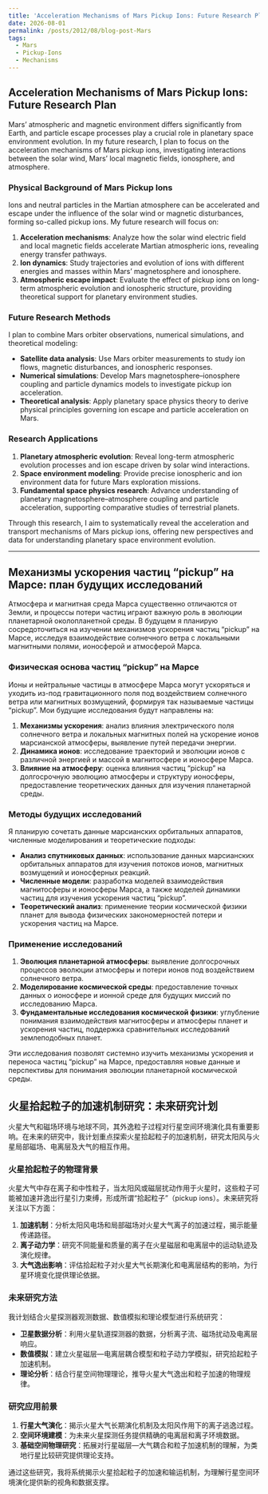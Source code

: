 ```yaml
---
title: 'Acceleration Mechanisms of Mars Pickup Ions: Future Research Plan'
date: 2026-08-01
permalink: /posts/2012/08/blog-post-Mars
tags:
  - Mars
  - Pickup-Ions
  - Mechanisms
---
```


## **Acceleration Mechanisms of Mars Pickup Ions: Future Research Plan**

Mars’ atmospheric and magnetic environment differs significantly from Earth, and particle escape processes play a crucial role in planetary space environment evolution. In my future research, I plan to focus on the acceleration mechanisms of Mars pickup ions, investigating interactions between the solar wind, Mars’ local magnetic fields, ionosphere, and atmosphere.

### Physical Background of Mars Pickup Ions

Ions and neutral particles in the Martian atmosphere can be accelerated and escape under the influence of the solar wind or magnetic disturbances, forming so-called pickup ions. My future research will focus on:

1. **Acceleration mechanisms**: Analyze how the solar wind electric field and local magnetic fields accelerate Martian atmospheric ions, revealing energy transfer pathways.
2. **Ion dynamics**: Study trajectories and evolution of ions with different energies and masses within Mars’ magnetosphere and ionosphere.
3. **Atmospheric escape impact**: Evaluate the effect of pickup ions on long-term atmospheric evolution and ionospheric structure, providing theoretical support for planetary environment studies.

### Future Research Methods

I plan to combine Mars orbiter observations, numerical simulations, and theoretical modeling:

- **Satellite data analysis**: Use Mars orbiter measurements to study ion flows, magnetic disturbances, and ionospheric responses.
- **Numerical simulations**: Develop Mars magnetosphere–ionosphere coupling and particle dynamics models to investigate pickup ion acceleration.
- **Theoretical analysis**: Apply planetary space physics theory to derive physical principles governing ion escape and particle acceleration on Mars.

### Research Applications

1. **Planetary atmospheric evolution**: Reveal long-term atmospheric evolution processes and ion escape driven by solar wind interactions.
2. **Space environment modeling**: Provide precise ionospheric and ion environment data for future Mars exploration missions.
3. **Fundamental space physics research**: Advance understanding of planetary magnetosphere–atmosphere coupling and particle acceleration, supporting comparative studies of terrestrial planets.

Through this research, I aim to systematically reveal the acceleration and transport mechanisms of Mars pickup ions, offering new perspectives and data for understanding planetary space environment evolution.

------

## **Механизмы ускорения частиц “pickup” на Марсе: план будущих исследований**

Атмосфера и магнитная среда Марса существенно отличаются от Земли, и процессы потери частиц играют важную роль в эволюции планетарной околопланетной среды. В будущем я планирую сосредоточиться на изучении механизмов ускорения частиц “pickup” на Марсе, исследуя взаимодействие солнечного ветра с локальными магнитными полями, ионосферой и атмосферой Марса.

### Физическая основа частиц “pickup” на Марсе

Ионы и нейтральные частицы в атмосфере Марса могут ускоряться и уходить из-под гравитационного поля под воздействием солнечного ветра или магнитных возмущений, формируя так называемые частицы “pickup”. Мои будущие исследования будут направлены на:

1. **Механизмы ускорения**: анализ влияния электрического поля солнечного ветра и локальных магнитных полей на ускорение ионов марсианской атмосферы, выявление путей передачи энергии.
2. **Динамика ионов**: исследование траекторий и эволюции ионов с различной энергией и массой в магнитосфере и ионосфере Марса.
3. **Влияние на атмосферу**: оценка влияния частиц “pickup” на долгосрочную эволюцию атмосферы и структуру ионосферы, предоставление теоретических данных для изучения планетарной среды.

### Методы будущих исследований

Я планирую сочетать данные марсианских орбитальных аппаратов, численные моделирования и теоретические подходы:

- **Анализ спутниковых данных**: использование данных марсианских орбитальных аппаратов для изучения потоков ионов, магнитных возмущений и ионосферных реакций.
- **Численные модели**: разработка моделей взаимодействия магнитосферы и ионосферы Марса, а также моделей динамики частиц для изучения ускорения частиц “pickup”.
- **Теоретический анализ**: применение теории космической физики планет для вывода физических закономерностей потери и ускорения частиц на Марсе.

### Применение исследований

1. **Эволюция планетарной атмосферы**: выявление долгосрочных процессов эволюции атмосферы и потери ионов под воздействием солнечного ветра.
2. **Моделирование космической среды**: предоставление точных данных о ионосфере и ионной среде для будущих миссий по исследованию Марса.
3. **Фундаментальные исследования космической физики**: углубление понимания взаимодействия магнитосферы и атмосферы планет и ускорения частиц, поддержка сравнительных исследований землеподобных планет.

Эти исследования позволят системно изучить механизмы ускорения и переноса частиц “pickup” на Марсе, предоставляя новые данные и перспективы для понимания эволюции планетарной космической среды.

## **火星拾起粒子的加速机制研究：未来研究计划**

火星大气和磁场环境与地球不同，其外逸粒子过程对行星空间环境演化具有重要影响。在未来的研究中，我计划重点探索火星拾起粒子的加速机制，研究太阳风与火星局部磁场、电离层及大气的相互作用。

### 火星拾起粒子的物理背景

火星大气中存在离子和中性粒子，当太阳风或磁层扰动作用于火星时，这些粒子可能被加速并逸出行星引力束缚，形成所谓“拾起粒子”（pickup ions）。未来研究将关注以下方面：

1. **加速机制**：分析太阳风电场和局部磁场对火星大气离子的加速过程，揭示能量传递路径。
2. **离子动力学**：研究不同能量和质量的离子在火星磁层和电离层中的运动轨迹及演化规律。
3. **大气逸出影响**：评估拾起粒子对火星大气长期演化和电离层结构的影响，为行星环境变化提供理论依据。

### 未来研究方法

我计划结合火星探测器观测数据、数值模拟和理论模型进行系统研究：

- **卫星数据分析**：利用火星轨道探测器的数据，分析离子流、磁场扰动及电离层响应。
- **数值模拟**：建立火星磁层—电离层耦合模型和粒子动力学模拟，研究拾起粒子加速机制。
- **理论分析**：结合行星空间物理理论，推导火星大气逸出和粒子加速的物理规律。

### 研究应用前景

1. **行星大气演化**：揭示火星大气长期演化机制及太阳风作用下的离子逃逸过程。
2. **空间环境建模**：为未来火星探测任务提供精确的电离层和离子环境数据。
3. **基础空间物理研究**：拓展对行星磁层—大气耦合和粒子加速机制的理解，为类地行星比较研究提供理论支持。

通过这些研究，我将系统揭示火星拾起粒子的加速和输运机制，为理解行星空间环境演化提供新的视角和数据支撑。